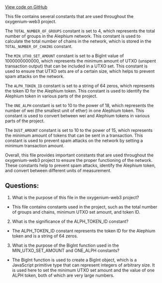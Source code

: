 [View code on GitHub](https://github.com/oxygenium/oxygenium-web3/packages/web3/src/constants.ts)

This file contains several constants that are used throughout the oxygenium-web3 project. 

The `TOTAL_NUMBER_OF_GROUPS` constant is set to 4, which represents the total number of groups in the Alephium network. This constant is used to calculate the total number of chains in the network, which is stored in the `TOTAL_NUMBER_OF_CHAINS` constant. 

The `MIN_UTXO_SET_AMOUNT` constant is set to a BigInt value of 1000000000000, which represents the minimum amount of UTXO (unspent transaction output) that can be included in a UTXO set. This constant is used to ensure that UTXO sets are of a certain size, which helps to prevent spam attacks on the network. 

The `ALPH_TOKEN_ID` constant is set to a string of 64 zeros, which represents the token ID for the Alephium token. This constant is used to identify the Alephium token in various parts of the project. 

The `ONE_ALPH` constant is set to 10 to the power of 18, which represents the number of wei (the smallest unit of ether) in one Alephium token. This constant is used to convert between wei and Alephium tokens in various parts of the project. 

The `DUST_AMOUNT` constant is set to 10 to the power of 15, which represents the minimum amount of tokens that can be sent in a transaction. This constant is used to prevent spam attacks on the network by setting a minimum transaction amount. 

Overall, this file provides important constants that are used throughout the oxygenium-web3 project to ensure the proper functioning of the network. These constants help to prevent spam attacks, identify the Alephium token, and convert between different units of measurement.
## Questions: 
 1. What is the purpose of this file in the oxygenium-web3 project?
- This file contains constants used in the project, such as the total number of groups and chains, minimum UTXO set amount, and token ID.

2. What is the significance of the ALPH_TOKEN_ID constant?
- The ALPH_TOKEN_ID constant represents the token ID for the Alephium token and is a string of 64 zeros.

3. What is the purpose of the BigInt function used in the MIN_UTXO_SET_AMOUNT and ONE_ALPH constants?
- The BigInt function is used to create a BigInt object, which is a JavaScript primitive type that can represent integers of arbitrary size. It is used here to set the minimum UTXO set amount and the value of one ALPH token, both of which are very large numbers.